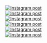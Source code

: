 <a href='https://www.instagram.com/p/DIsG_m-JkbK/' target='_blank' class="w-1/3 md:w-1/6 p-2 instagram-post group" rel="noopener noreferrer">
  <div class="w-full h-56 md:h-96 overflow-hidden rounded-lg shadow-lg transition-all duration-300 group-hover:shadow-xl">
    <img
      class="w-full h-full object-cover transition-all duration-300 transform group-hover:scale-110 group-hover:brightness-75"
      src='https://scontent-ams4-1.cdninstagram.com/v/t51.75761-15/491516694_18046928528599456_2212692696207573577_n.webp?stp=dst-jpg_e35_tt6&_nc_cat=110&ccb=1-7&_nc_sid=18de74&_nc_ohc=w0pxZw1KLdkQ7kNvwGRyYUG&_nc_oc=AdkienVHwrlWBJDd59qqTaqbd8iPGuYIaEySS8KVhbw2x5i2AtXnY6-nNDhr1ySaw0k&_nc_zt=23&_nc_ht=scontent-ams4-1.cdninstagram.com&edm=ANo9K5cEAAAA&_nc_gid=_EekBBvenQ1boY3MFKT9hw&oh=00_AfHI0BwnMWmtfAjtDr33R7hgWK7zDO4zsXLqlAjpVuGxIw&oe=68148F3E'
      alt='Instagram post' />
  </div>
</a><a href='https://www.instagram.com/reel/DIJpNT7J2yq/' target='_blank' class="w-1/3 md:w-1/6 p-2 instagram-post group" rel="noopener noreferrer">
  <div class="w-full h-56 md:h-96 overflow-hidden rounded-lg shadow-lg transition-all duration-300 group-hover:shadow-xl">
    <img
      class="w-full h-full object-cover transition-all duration-300 transform group-hover:scale-110 group-hover:brightness-75"
      src='https://scontent-ams2-1.cdninstagram.com/v/t51.75761-15/488498654_18045546503599456_8800936693111261454_n.jpg?stp=dst-jpg_e35_tt6&_nc_cat=111&ccb=1-7&_nc_sid=18de74&_nc_ohc=5rwz658rz3oQ7kNvwG-iQHa&_nc_oc=Adms-tc_du97WFPSjK4gXL0RNXOy5LWgP17Jgi6tdp9aue4Ih88o7Y4Isuh8UUDftBM&_nc_zt=23&_nc_ht=scontent-ams2-1.cdninstagram.com&edm=ANo9K5cEAAAA&_nc_gid=_EekBBvenQ1boY3MFKT9hw&oh=00_AfEHkyZVgdPnYoEMYxyYzkgWcbbmJGeputCIsB9vi64cOw&oe=6814AD73'
      alt='Instagram post' />
  </div>
</a><a href='https://www.instagram.com/reel/DHs0uCzuPnJ/' target='_blank' class="w-1/3 md:w-1/6 p-2 instagram-post group" rel="noopener noreferrer">
  <div class="w-full h-56 md:h-96 overflow-hidden rounded-lg shadow-lg transition-all duration-300 group-hover:shadow-xl">
    <img
      class="w-full h-full object-cover transition-all duration-300 transform group-hover:scale-110 group-hover:brightness-75"
      src='https://scontent-ams4-1.cdninstagram.com/v/t51.75761-15/486631479_18044333018599456_8549485560596836314_n.jpg?stp=dst-jpg_e35_tt6&_nc_cat=110&ccb=1-7&_nc_sid=18de74&_nc_ohc=Qdm8ZLVPRtkQ7kNvwHOhH0o&_nc_oc=Adnjhivl9BPzpqgCYOlAqsLyXdJDw7Qs1dkCkYm2_XZg_pagKStzCUywcoTV6FCMfhs&_nc_zt=23&_nc_ht=scontent-ams4-1.cdninstagram.com&edm=ANo9K5cEAAAA&_nc_gid=_EekBBvenQ1boY3MFKT9hw&oh=00_AfFwuRgL1FwsVFhESSNCfM5l85Q9wZ0RwjcJtwFyYFx6VA&oe=681498CA'
      alt='Instagram post' />
  </div>
</a><a href='https://www.instagram.com/reel/DHnssgugY-X/' target='_blank' class="w-1/3 md:w-1/6 p-2 instagram-post group" rel="noopener noreferrer">
  <div class="w-full h-56 md:h-96 overflow-hidden rounded-lg shadow-lg transition-all duration-300 group-hover:shadow-xl">
    <img
      class="w-full h-full object-cover transition-all duration-300 transform group-hover:scale-110 group-hover:brightness-75"
      src='https://scontent-ams2-1.cdninstagram.com/v/t51.71878-15/486259164_1771440533700933_1685531345239731458_n.jpg?stp=dst-jpg_e35_tt6&_nc_cat=111&ccb=1-7&_nc_sid=18de74&_nc_ohc=S5QJJsIHb7EQ7kNvwHWAAgk&_nc_oc=Adn-0ogGWE-CDHTxMJE4C1h-Sv3l-k1Jt0c7D7q_BjdGWQ0iXWHWjeH85haRpFUl2tw&_nc_zt=23&_nc_ht=scontent-ams2-1.cdninstagram.com&edm=ANo9K5cEAAAA&_nc_gid=_EekBBvenQ1boY3MFKT9hw&oh=00_AfGa96i2y57XBzBygiokBeXAQ-_N9920SFvUH9Q0wm7-Sw&oe=6814A23F'
      alt='Instagram post' />
  </div>
</a><a href='https://www.instagram.com/p/DHTIFU2gass/' target='_blank' class="w-1/3 md:w-1/6 p-2 instagram-post group" rel="noopener noreferrer">
  <div class="w-full h-56 md:h-96 overflow-hidden rounded-lg shadow-lg transition-all duration-300 group-hover:shadow-xl">
    <img
      class="w-full h-full object-cover transition-all duration-300 transform group-hover:scale-110 group-hover:brightness-75"
      src='https://scontent-ams4-1.cdninstagram.com/v/t51.75761-15/484239347_18043252814599456_9017226030693121745_n.webp?stp=dst-jpg_e35_tt6&_nc_cat=109&ccb=1-7&_nc_sid=18de74&_nc_ohc=CpFe-D-wpA8Q7kNvwEa2CG9&_nc_oc=AdlXiqUvQF3ACS_1us6csPdqBZGvvjQ8VsW7CUxGvx9qWCbsxUDozUvVLJSnUjRXqN0&_nc_zt=23&_nc_ht=scontent-ams4-1.cdninstagram.com&edm=ANo9K5cEAAAA&_nc_gid=_EekBBvenQ1boY3MFKT9hw&oh=00_AfFRtZwg9ZNxJ8DS7UCMO-UtCYAPW2Q3B4g_XSCAkZSF-w&oe=68148ED6'
      alt='Instagram post' />
  </div>
</a><a href='https://www.instagram.com/reel/DHR7GJWp9F8/' target='_blank' class="w-1/3 md:w-1/6 p-2 instagram-post group" rel="noopener noreferrer">
  <div class="w-full h-56 md:h-96 overflow-hidden rounded-lg shadow-lg transition-all duration-300 group-hover:shadow-xl">
    <img
      class="w-full h-full object-cover transition-all duration-300 transform group-hover:scale-110 group-hover:brightness-75"
      src='https://scontent-ams2-1.cdninstagram.com/v/t51.71878-15/485063360_1331487951390875_8894739654589483622_n.jpg?stp=dst-jpg_e35_tt6&_nc_cat=104&ccb=1-7&_nc_sid=18de74&_nc_ohc=wJxGHftAXB0Q7kNvwFEQY4p&_nc_oc=Adk0deU6PoM6Ng06Vvcq_SbXX12tUTFrzx7LajnPKFu8DYW7BhixX8e65PPAvQ16-Cc&_nc_zt=23&_nc_ht=scontent-ams2-1.cdninstagram.com&edm=ANo9K5cEAAAA&_nc_gid=_EekBBvenQ1boY3MFKT9hw&oh=00_AfF6zk_WQlF7oblKXZsrHZ1wVVnEkuedfFa36Zto8E28AA&oe=68149321'
      alt='Instagram post' />
  </div>
</a>
